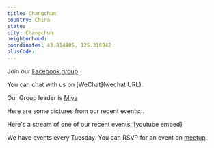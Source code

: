 ```yaml
---
title: Changchun
country: China
state: 
city: Changchun
neighborhood: 
coordinates: 43.814405, 125.316942
plusCode:
---
```

Join our [Facebook group](https://www.facebook.com/groups/free.code.camp.changchun).

You can chat with us on [WeChat](wechat URL).

Our Group leader is [Miya](freecodecamp.org/miya)

Here are some pictures from our recent events:
![]().

Here's a stream of one of our recent events:
[youtube embed]

We have events every Tuesday. You can RSVP for an event on [meetup](meetupurl).
